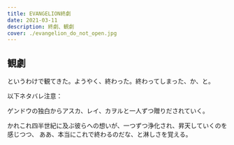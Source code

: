 ```yaml
---
title: EVANGELION終劇
date: 2021-03-11
description: 終劇、観劇
cover: ./evangelion_do_not_open.jpg
---
```


## 観劇

というわけで観てきた。ようやく、終わった。終わってしまった、か、と。

以下ネタバレ注意：

<Spoiler>
ゲンドウの独白からアスカ、レイ、カヲルと一人ずつ贈りだされていく。

かれこれ四半世紀に及ぶ彼らへの想いが、一つずつ浄化され、昇天していくのを感じつつ、
ああ、本当にこれで終わるのだな、と淋しさを覚える。


</Spoiler>
